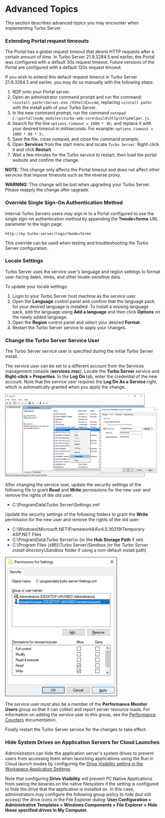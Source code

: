 # Advanced Topics

This section describes advanced topics you may encounter when implementing Turbo Server.

### Extending Portal request timeouts

The Portal has a global request timeout that aborts HTTP requests after a certain amount of time. In Turbo Server 21.9.3284.5 and earlier, the Portal was configured with a default 30s request timeout. Future versions of the Portal are configured with a default 120s request timoeut.

If you wish to extend this default request timeout in Turbo Server 21.9.3284.5 and earlier, you may do so manually with the following steps:

1. RDP onto your Portal server.
2. Open an administrator command prompt and run the command: `<install path>\Server.exe /XShellEx=cmd`, replacing `<install path>` with the install path of your Turbo Server.
3. In the new command prompt, run the command `notepad C:\portal\node_modules\turbo-web-core\build\http\httpHelper.js`.
4. Search for the line `options.timeout = 1000 * 30;` and replace it with your desired timeout in milliseconds. For example: `options.timeout = 1000 * 60 * 3;`.
5. Save the file, close notepad, and close the command prompts.
6. Open **Services** from the start menu and locate `Turbo Server`. Right-click it and click **Restart**.
7. Wait a few minutes for the Turbo service to restart, then load the portal website and confirm the change.

**NOTE:** This change only affects the Portal timeout and does not affect other services that impose timeouts such as the reverse proxy.

**WARNING:** This change will be lost when upgrading your Turbo Server. Please reapply the change after upgrade.

### Override Single Sign-On Authentication Method

Internal Turbo Servers users may sign in to a Portal configured to use the single sign-on authentication method by appending the **?mode=forms** URL parameter to the login page:

```
http://my-turbo-server/login?mode=forms
```

This override can be used when testing and troubleshooting the Turbo Server configuration.

### Locale Settings

Turbo Server uses the service user's language and region settings to format user-facing dates, times, and other locale-sensitive data.

To update your locale settings:

1. Login to your Turbo Server host machine as the service user.
2. Open the **Language** control panel and confirm that the language pack for your desired language is installed. To install a missing language pack, add the language using **Add a language** and then click **Options** on the newly added language.
3. Open the **Region** control panel and select your desired **Format**.
4. Restart the Turbo Server service to apply your changes.

### Change the Turbo Server Service User

The Turbo Server service user is specified during the initial Turbo Server install.

The service user can be set to a different account from the Services management console (**services.msc**). Locate the **Turbo Server** service and **Right-click > Properties**. In the **Log On** tab, enter the credential of the new account. Note that the service user requires the **Log On As a Service** right, which is automatically granted when you apply the change.

![Switch Turbo Server service user](../../images/switch_service_user.png)

After changing the service user, update the security settings of the following file to grant **Read** and **Write** permissions for the new user and remove the rights of the old user:

- C:\ProgramData\Turbo Server\Settings.xml

Update the security settings of the following folders to grant the **Write** permission for the new user and remove the rights of the old user:

- C:\Windows\Microsoft.NET\Framework64\v4.0.30319\Temporary ASP.NET Files
- C:\ProgramData\Turbo Server\io (or the **Hub Storage Path** if set)
- C:\Program Files (x86)\Turbo Server\Sandbox (or the _Turbo Server install directory\Sandbox_ folder if using a non-default install path)

![Update settings.xml to grant permissions to new service user](../../images/add_perms_to_new_service_user.png)

The service user must also be a member of the **Performance Monitor Users** group so that it can collect and report server resource loads. For information on adding the service user to this group, see the [Performance Counters](../../server/troubleshooting/hub-server.html#performance-counters) documentation.

Finally restart the Turbo Server service for the changes to take effect.

### Hide System Drives on Application Servers for Cloud Launches

Administrators can hide the application server's system drives to prevent users from accessing them when launching applications using the Run in Cloud launch modes by configuring the [Drive Visibility setting in the Workspace Application Settings](../../server/administration/workspaces.html#workspace-applications).

Note that configuring **Drive Visibility** will prevent PC Native Applications from seeing the binaries on the native filesystem if the setting is configured to hide the drive that the application is installed on. In this case, administrators may configure the following group policy to hide (but still access) the drive icons in the File Explorer dialog: **User Configuration > Administrative Templates > Windows Components > File Explorer > Hide these specified drives in My Computer**.
